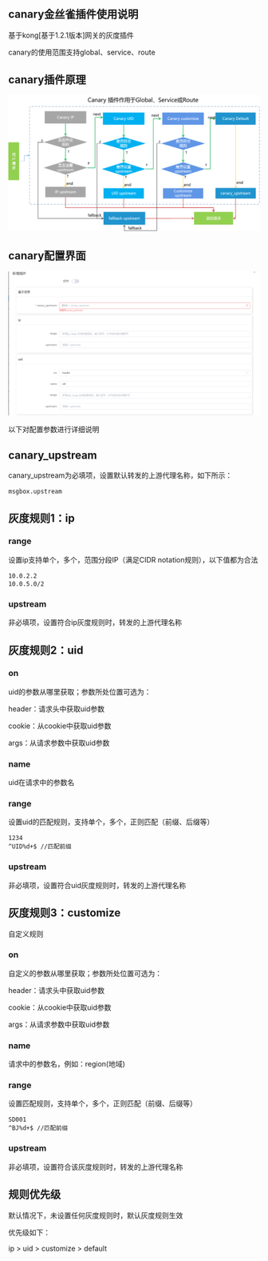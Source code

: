 
## canary金丝雀插件使用说明
基于kong[基于1.2.1版本]网关的灰度插件

canary的使用范围支持global、service、route

## canary插件原理
![avatar](docs/canary_design.png)

## canary配置界面

![avatar](docs/canary_plugin.png)

以下对配置参数进行详细说明
## canary_upstream
canary_upstream为必填项，设置默认转发的上游代理名称，如下所示：
```text
msgbox.upstream
```
## 灰度规则1：ip
### range
设置ip支持单个，多个，范围分段IP（满足CIDR notation规则），以下值都为合法
```text
10.0.2.2 
10.0.5.0/2
```
### upstream
非必填项，设置符合ip灰度规则时，转发的上游代理名称

## 灰度规则2：uid
### on
uid的参数从哪里获取；参数所处位置可选为：

header：请求头中获取uid参数 

cookie：从cookie中获取uid参数

args：从请求参数中获取uid参数

### name
uid在请求中的参数名
### range
设置uid的匹配规则，支持单个，多个，正则匹配（前缀、后缀等）
```text
1234
^UID%d+$ //匹配前缀
```
### upstream
非必填项，设置符合uid灰度规则时，转发的上游代理名称
## 灰度规则3：customize
自定义规则
### on
自定义的参数从哪里获取；参数所处位置可选为：

header：请求头中获取uid参数

cookie：从cookie中获取uid参数

args：从请求参数中获取uid参数

### name
请求中的参数名，例如：region(地域)
### range
设置匹配规则，支持单个，多个，正则匹配（前缀、后缀等）
```text
SD001
^BJ%d+$ //匹配前缀
```
### upstream
非必填项，设置符合该灰度规则时，转发的上游代理名称

## 规则优先级
默认情况下，未设置任何灰度规则时，默认灰度规则生效

优先级如下：

ip > uid > customize > default


